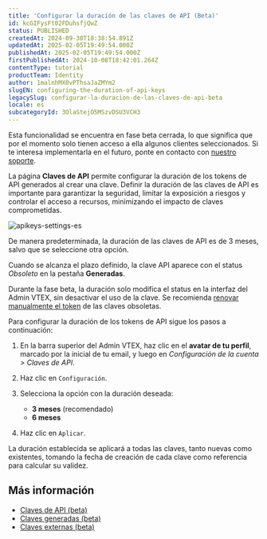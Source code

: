 ```yaml
---
title: 'Configurar la duración de las claves de API (Beta)'
id: kcGIFysFt02FDuhsfjQwZ
status: PUBLISHED
createdAt: 2024-09-30T18:38:54.891Z
updatedAt: 2025-02-05T19:49:54.000Z
publishedAt: 2025-02-05T19:49:54.000Z
firstPublishedAt: 2024-10-08T18:42:01.264Z
contentType: tutorial
productTeam: Identity
author: 1malnhMX0vPThsaJaZMYm2
slugEN: configuring-the-duration-of-api-keys
legacySlug: configurar-la-duracion-de-las-claves-de-api-beta
locale: es
subcategoryId: 3OlaStejO5MSzvDSU3VCH3
---
```


<div class="alert alert-info">
  <p>Esta funcionalidad se encuentra en fase beta cerrada, lo que significa que por el momento solo tienen acceso a ella algunos clientes seleccionados. Si te interesa implementarla en el futuro, ponte en contacto con <a href="https://support.vtex.com/hc/es-419">nuestro soporte</a>.</p>
</div>

La página **Claves de API** permite configurar la duración de los tokens de API generados al crear una clave. Definir la duración de las claves de API es importante para garantizar la seguridad, limitar la exposición a riesgos y controlar el acceso a recursos, minimizando el impacto de claves comprometidas.

![apikeys-settings-es](//images.ctfassets.net/alneenqid6w5/2fwTDGaDljmOzza1hZRPyw/e05c90c32240254ce7b36437fcd26f56/apikeys-settings-es.png)

De manera predeterminada, la duración de las claves de API es de 3 meses, salvo que se seleccione otra opción.

Cuando se alcanza el plazo definido, la clave API aparece con el status *Obsoleto* en la pestaña **Generadas**.

<div class="alert alert-warning">
  <p>Durante la fase beta, la duración solo modifica el status en la interfaz del Admin VTEX, sin desactivar el uso de la clave. Se recomienda <a href="https://help.vtex.com/es/tutorial/renovar-token-de-api--7r4AzptYjXErGHadg9LnJ3">renovar manualmente el token</a> de las claves obsoletas.</p>
</div>

Para configurar la duración de los tokens de API sigue los pasos a continuación:

1. En la barra superior del Admin VTEX, haz clic en el **avatar de tu perfil**, marcado por la inicial de tu email, y luego en *Configuración de la cuenta > Claves de API*.  
2. Haz clic en <i class="fas fa-cog"></i> `Configuración`.  
3. Selecciona la opción con la duración deseada:

   * **3 meses** (recomendado)  
   * **6 meses**  
4. Haz clic en `Aplicar`.

La duración establecida se aplicará a todas las claves, tanto nuevas como existentes, tomando la fecha de creación de cada clave como referencia para calcular su validez.

## Más información

* [Claves de API (beta)](https://help.vtex.com/es/tutorial/claves-de-api--4bFEmcHXgpNksoePchZyy6)
* [Claves generadas (beta)](https://help.vtex.com/es/tutorial/claves-generadas--7fnU4iZdvZKbxCaT3Ymdjc)
* [Claves externas (beta)](https://help.vtex.com/es/tutorial/claves-externas--1isU0HfKkeg0atlxRha14Q)
